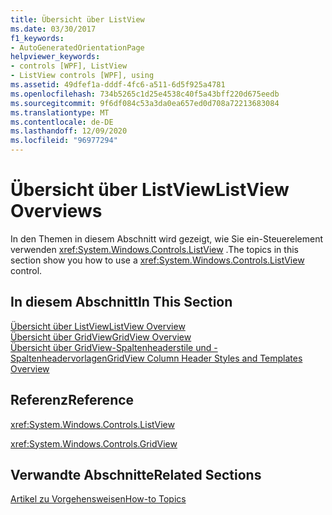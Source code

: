 ```yaml
---
title: Übersicht über ListView
ms.date: 03/30/2017
f1_keywords:
- AutoGeneratedOrientationPage
helpviewer_keywords:
- controls [WPF], ListView
- ListView controls [WPF], using
ms.assetid: 49dfef1a-dddf-4fc6-a511-6d5f925a4781
ms.openlocfilehash: 734b5265c1d25e4538c40f5a43bff220d675eedb
ms.sourcegitcommit: 9f6df084c53a3da0ea657ed0d708a72213683084
ms.translationtype: MT
ms.contentlocale: de-DE
ms.lasthandoff: 12/09/2020
ms.locfileid: "96977294"
---
```

# <a name="listview-overviews"></a><span data-ttu-id="6c52c-102">Übersicht über ListView</span><span class="sxs-lookup"><span data-stu-id="6c52c-102">ListView Overviews</span></span>
<span data-ttu-id="6c52c-103">In den Themen in diesem Abschnitt wird gezeigt, wie Sie ein-Steuerelement verwenden <xref:System.Windows.Controls.ListView> .</span><span class="sxs-lookup"><span data-stu-id="6c52c-103">The topics in this section show you how to use a <xref:System.Windows.Controls.ListView> control.</span></span>  
  
## <a name="in-this-section"></a><span data-ttu-id="6c52c-104">In diesem Abschnitt</span><span class="sxs-lookup"><span data-stu-id="6c52c-104">In This Section</span></span>  
 [<span data-ttu-id="6c52c-105">Übersicht über ListView</span><span class="sxs-lookup"><span data-stu-id="6c52c-105">ListView Overview</span></span>](listview-overview.md)  
 [<span data-ttu-id="6c52c-106">Übersicht über GridView</span><span class="sxs-lookup"><span data-stu-id="6c52c-106">GridView Overview</span></span>](gridview-overview.md)  
 [<span data-ttu-id="6c52c-107">Übersicht über GridView-Spaltenheaderstile und -Spaltenheadervorlagen</span><span class="sxs-lookup"><span data-stu-id="6c52c-107">GridView Column Header Styles and Templates Overview</span></span>](gridview-column-header-styles-and-templates-overview.md)  
  
## <a name="reference"></a><span data-ttu-id="6c52c-108">Referenz</span><span class="sxs-lookup"><span data-stu-id="6c52c-108">Reference</span></span>  
 <xref:System.Windows.Controls.ListView>  
  
 <xref:System.Windows.Controls.GridView>  
  
## <a name="related-sections"></a><span data-ttu-id="6c52c-109">Verwandte Abschnitte</span><span class="sxs-lookup"><span data-stu-id="6c52c-109">Related Sections</span></span>  
 [<span data-ttu-id="6c52c-110">Artikel zu Vorgehensweisen</span><span class="sxs-lookup"><span data-stu-id="6c52c-110">How-to Topics</span></span>](listview-how-to-topics.md)
